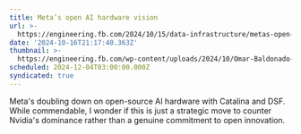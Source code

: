 ```yaml
---
title: Meta’s open AI hardware vision
url: >-
  https://engineering.fb.com/2024/10/15/data-infrastructure/metas-open-ai-hardware-vision/
date: '2024-10-16T21:17:40.363Z'
thumbnail: >-
  https://engineering.fb.com/wp-content/uploads/2024/10/Omar-Baldonado-OCP-2024-Keynote-HERO-small.png
scheduled: 2024-12-04T03:00:00.000Z
syndicated: true
---
```

Meta's doubling down on open-source AI hardware with Catalina and DSF. While commendable, I wonder if this is just a strategic move to counter Nvidia's dominance rather than a genuine commitment to open innovation.
